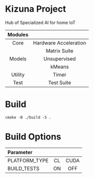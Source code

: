 # Kizuna Project
Hub of Specialized AI for home IoT

| Modules |                       |
| :-----: | :-------------------: |
| Core    | Hardware Acceleration |
|         | Matrix Suite          |
| Models  | Unsupervised          |
|         | kMeans                |
| Utility | Timer                 |
| Test    | Test Suite            |

# Build
```
cmake -B ./build -S .
```

# Build Options
| Parameter     |       |        |
| :------------ | :---: | :----: |
| PLATFORM_TYPE |  CL   |  CUDA  |
| BUILD_TESTS   |  ON   |  OFF   |
